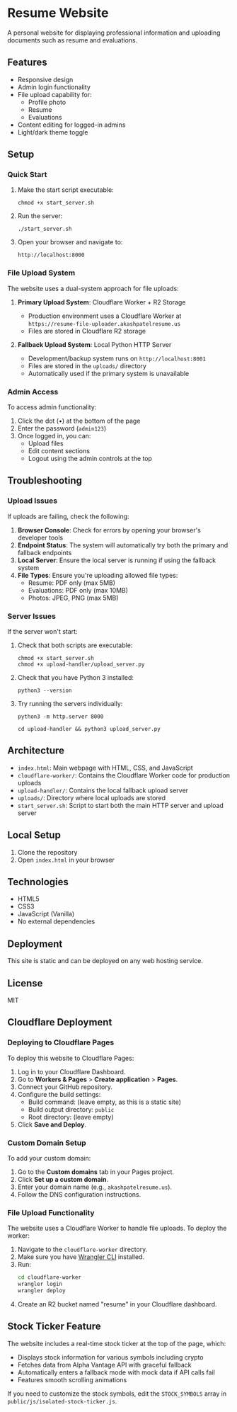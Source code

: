 # Resume Website

A personal website for displaying professional information and uploading documents such as resume and evaluations.

## Features

- Responsive design
- Admin login functionality
- File upload capability for:
  - Profile photo
  - Resume
  - Evaluations
- Content editing for logged-in admins
- Light/dark theme toggle

## Setup

### Quick Start

1. Make the start script executable:
   ```
   chmod +x start_server.sh
   ```

2. Run the server:
   ```
   ./start_server.sh
   ```

3. Open your browser and navigate to:
   ```
   http://localhost:8000
   ```

### File Upload System

The website uses a dual-system approach for file uploads:

1. **Primary Upload System**: Cloudflare Worker + R2 Storage
   - Production environment uses a Cloudflare Worker at `https://resume-file-uploader.akashpatelresume.us`
   - Files are stored in Cloudflare R2 storage

2. **Fallback Upload System**: Local Python HTTP Server
   - Development/backup system runs on `http://localhost:8001`
   - Files are stored in the `uploads/` directory
   - Automatically used if the primary system is unavailable

### Admin Access

To access admin functionality:
1. Click the dot (•) at the bottom of the page
2. Enter the password (`admin123`)
3. Once logged in, you can:
   - Upload files
   - Edit content sections
   - Logout using the admin controls at the top

## Troubleshooting

### Upload Issues

If uploads are failing, check the following:

1. **Browser Console**: Check for errors by opening your browser's developer tools
2. **Endpoint Status**: The system will automatically try both the primary and fallback endpoints
3. **Local Server**: Ensure the local server is running if using the fallback system
4. **File Types**: Ensure you're uploading allowed file types:
   - Resume: PDF only (max 5MB)
   - Evaluations: PDF only (max 10MB)
   - Photos: JPEG, PNG (max 5MB)

### Server Issues

If the server won't start:

1. Check that both scripts are executable:
   ```
   chmod +x start_server.sh
   chmod +x upload-handler/upload_server.py
   ```

2. Check that you have Python 3 installed:
   ```
   python3 --version
   ```

3. Try running the servers individually:
   ```
   python3 -m http.server 8000
   ```
   ```
   cd upload-handler && python3 upload_server.py
   ```

## Architecture

- `index.html`: Main webpage with HTML, CSS, and JavaScript
- `cloudflare-worker/`: Contains the Cloudflare Worker code for production uploads
- `upload-handler/`: Contains the local fallback upload server
- `uploads/`: Directory where local uploads are stored
- `start_server.sh`: Script to start both the main HTTP server and upload server

## Local Setup

1. Clone the repository
2. Open `index.html` in your browser

## Technologies

- HTML5
- CSS3
- JavaScript (Vanilla)
- No external dependencies

## Deployment

This site is static and can be deployed on any web hosting service.

## License

MIT

## Cloudflare Deployment

### Deploying to Cloudflare Pages

To deploy this website to Cloudflare Pages:

1. Log in to your Cloudflare Dashboard.
2. Go to **Workers & Pages** > **Create application** > **Pages**.
3. Connect your GitHub repository.
4. Configure the build settings:
   - Build command: (leave empty, as this is a static site)
   - Build output directory: `public`
   - Root directory: (leave empty)
5. Click **Save and Deploy**.

### Custom Domain Setup

To add your custom domain:

1. Go to the **Custom domains** tab in your Pages project.
2. Click **Set up a custom domain**.
3. Enter your domain name (e.g., `akashpatelresume.us`).
4. Follow the DNS configuration instructions.

### File Upload Functionality

The website uses a Cloudflare Worker to handle file uploads. To deploy the worker:

1. Navigate to the `cloudflare-worker` directory.
2. Make sure you have [Wrangler CLI](https://developers.cloudflare.com/workers/wrangler/install-and-update/) installed.
3. Run:
   ```bash
   cd cloudflare-worker
   wrangler login
   wrangler deploy
   ```
4. Create an R2 bucket named "resume" in your Cloudflare dashboard.

## Stock Ticker Feature

The website includes a real-time stock ticker at the top of the page, which:

- Displays stock information for various symbols including crypto
- Fetches data from Alpha Vantage API with graceful fallback
- Automatically enters a fallback mode with mock data if API calls fail
- Features smooth scrolling animations

If you need to customize the stock symbols, edit the `STOCK_SYMBOLS` array in `public/js/isolated-stock-ticker.js`. 